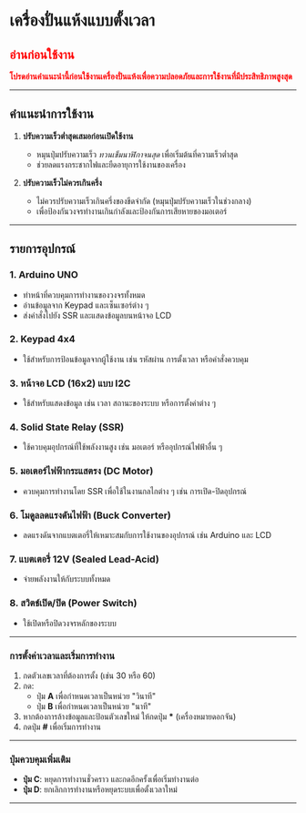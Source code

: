 # เครื่องปั่นแห้งแบบตั้งเวลา

## <span style="color:red;"><b>อ่านก่อนใช้งาน</b></span>
<span style="color:red;"><b>โปรดอ่านคำแนะนำนี้ก่อนใช้งานเครื่องปั่นแห้งเพื่อความปลอดภัยและการใช้งานที่มีประสิทธิภาพสูงสุด</b></span>

---

## คำแนะนำการใช้งาน
1. **ปรับความเร็วต่ำสุดเสมอก่อนเปิดใช้งาน**
   - หมุนปุ่มปรับความเร็ว *ทวนเข็มนาฬิกาจนสุด* เพื่อเริ่มต้นที่ความเร็วต่ำสุด
   - ช่วยลดแรงกระชากไฟและยืดอายุการใช้งานของเครื่อง

2. **ปรับความเร็วไม่ควรเกินครึ่ง**
   - ไม่ควรปรับความเร็วเกินครึ่งของขีดจำกัด (หมุนปุ่มปรับความเร็วในช่วงกลาง)
   - เพื่อป้องกันวงจรทำงานเกินกำลังและป้องกันการเสียหายของมอเตอร์


---
## รายการอุปกรณ์

### 1. Arduino UNO
- ทำหน้าที่ควบคุมการทำงานของวงจรทั้งหมด
- อ่านข้อมูลจาก Keypad และเซ็นเซอร์ต่าง ๆ
- ส่งคำสั่งไปยัง SSR และแสดงข้อมูลบนหน้าจอ LCD

### 2. Keypad 4x4
- ใช้สำหรับการป้อนข้อมูลจากผู้ใช้งาน เช่น รหัสผ่าน การตั้งเวลา หรือคำสั่งควบคุม

### 3. หน้าจอ LCD (16x2) แบบ I2C
- ใช้สำหรับแสดงข้อมูล เช่น เวลา สถานะของระบบ หรือการตั้งค่าต่าง ๆ

### 4. Solid State Relay (SSR)
- ใช้ควบคุมอุปกรณ์ที่ใช้พลังงานสูง เช่น มอเตอร์ หรืออุปกรณ์ไฟฟ้าอื่น ๆ

### 5. มอเตอร์ไฟฟ้ากระแสตรง (DC Motor)
- ควบคุมการทำงานโดย SSR เพื่อใช้ในงานกลไกต่าง ๆ เช่น การเปิด-ปิดอุปกรณ์

### 6. โมดูลลดแรงดันไฟฟ้า (Buck Converter)
- ลดแรงดันจากแบตเตอรี่ให้เหมาะสมกับการใช้งานของอุปกรณ์ เช่น Arduino และ LCD

### 7. แบตเตอรี่ 12V (Sealed Lead-Acid)
- จ่ายพลังงานให้กับระบบทั้งหมด

### 8. สวิตช์เปิด/ปิด (Power Switch)
- ใช้เปิดหรือปิดวงจรหลักของระบบ


---

### การตั้งค่าเวลาและเริ่มการทำงาน
1. กดตัวเลขเวลาที่ต้องการตั้ง (เช่น 30 หรือ 60)
2. กด:
   - ปุ่ม **A** เพื่อกำหนดเวลาเป็นหน่วย "วินาที"
   - ปุ่ม **B** เพื่อกำหนดเวลาเป็นหน่วย "นาที"
3. หากต้องการล้างข้อมูลและป้อนตัวเลขใหม่ ให้กดปุ่ม **\*** (เครื่องหมายดอกจัน)
4. กดปุ่ม **#** เพื่อเริ่มการทำงาน

---

### ปุ่มควบคุมเพิ่มเติม
- **ปุ่ม C**: หยุดการทำงานชั่วคราว และกดอีกครั้งเพื่อเริ่มทำงานต่อ
- **ปุ่ม D**: ยกเลิกการทำงานหรือหยุดระบบเพื่อตั้งเวลาใหม่

---

